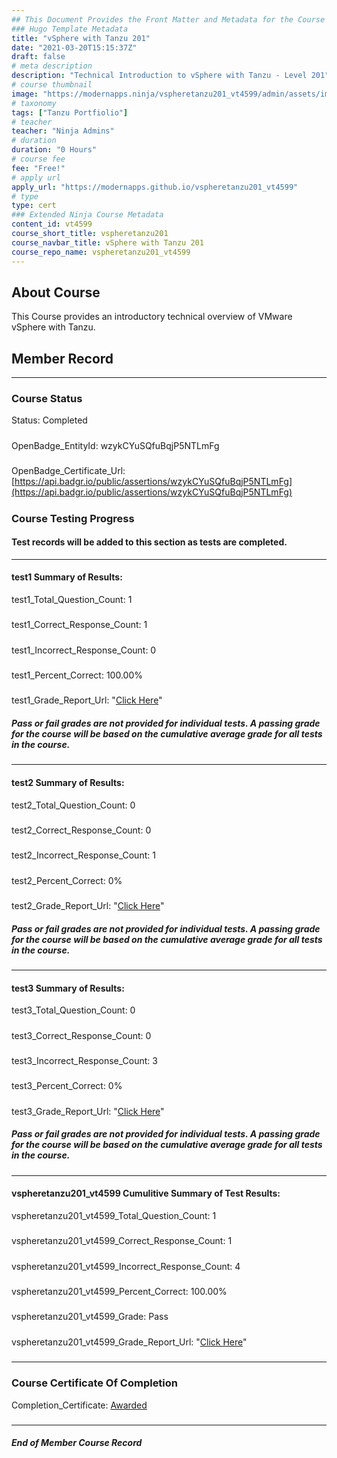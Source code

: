 ```yaml
---
## This Document Provides the Front Matter and Metadata for the Course Information page used in the modernapps.ninja homepage and the member profile page.
### Hugo Template Metadata
title: "vSphere with Tanzu 201"
date: "2021-03-20T15:15:37Z"
draft: false
# meta description
description: "Technical Introduction to vSphere with Tanzu - Level 201"
# course thumbnail
image: "https://modernapps.ninja/vspheretanzu201_vt4599/admin/assets/images/vspheretanzu201_vt4599.jpg"
# taxonomy
tags: ["Tanzu Portfiolio"]
# teacher
teacher: "Ninja Admins"
# duration
duration: "0 Hours"
# course fee
fee: "Free!"
# apply url
apply_url: "https://modernapps.github.io/vspheretanzu201_vt4599"
# type
type: cert
### Extended Ninja Course Metadata
content_id: vt4599
course_short_title: vspheretanzu201
course_navbar_title: vSphere with Tanzu 201
course_repo_name: vspheretanzu201_vt4599
---  
```

  

## About Course

This Course provides an introductory technical overview of VMware vSphere with Tanzu.

## Member Record  
---  
  
  
### Course Status  

Status: Completed
#####
OpenBadge_EntityId: wzykCYuSQfuBqjP5NTLmFg
#####
OpenBadge_Certificate_Url: [https://api.badgr.io/public/assertions/wzykCYuSQfuBqjP5NTLmFg](https://api.badgr.io/public/assertions/wzykCYuSQfuBqjP5NTLmFg)
#####




### Course Testing Progress  
#### Test records will be added to this section as tests are completed.
  
---  
#### test1 Summary of Results:  
test1_Total_Question_Count: 1
#####  
test1_Correct_Response_Count: 1
#####  
test1_Incorrect_Response_Count: 0
#####  
test1_Percent_Correct: 100.00%
#####  
test1_Grade_Report_Url: "[Click Here](https://github.com/modernappsninjas/AkhilCh308/blob/main/static/userdata/courses/vspheretanzu201_vt4599/grade_report.pr493.test1.md)"
##### Pass or fail grades are not provided for individual tests. A passing grade for the course will be based on the cumulative average grade for all tests in the course.  
#####  
---  
#### test2 Summary of Results:  
test2_Total_Question_Count: 0
#####  
test2_Correct_Response_Count: 0
#####  
test2_Incorrect_Response_Count: 1
#####  
test2_Percent_Correct: 0%
#####  
test2_Grade_Report_Url: "[Click Here](https://github.com/modernappsninjas/AkhilCh308/blob/main/static/userdata/courses/vspheretanzu201_vt4599/grade_report.pr494.test2.md)"
##### Pass or fail grades are not provided for individual tests. A passing grade for the course will be based on the cumulative average grade for all tests in the course.  
#####  
---  
#### test3 Summary of Results:  
test3_Total_Question_Count: 0
#####  
test3_Correct_Response_Count: 0
#####  
test3_Incorrect_Response_Count: 3
#####  
test3_Percent_Correct: 0%
#####  
test3_Grade_Report_Url: "[Click Here](https://github.com/modernappsninjas/AkhilCh308/blob/main/static/userdata/courses/vspheretanzu201_vt4599/grade_report.pr495.test3.md)"
##### Pass or fail grades are not provided for individual tests. A passing grade for the course will be based on the cumulative average grade for all tests in the course.  
#####  
---  
#### vspheretanzu201_vt4599 Cumulitive Summary of Test Results:  
vspheretanzu201_vt4599_Total_Question_Count: 1  
#####  
vspheretanzu201_vt4599_Correct_Response_Count: 1  
#####  
vspheretanzu201_vt4599_Incorrect_Response_Count: 4 
#####  
vspheretanzu201_vt4599_Percent_Correct: 100.00%  
#####  
vspheretanzu201_vt4599_Grade: Pass  
#####  
vspheretanzu201_vt4599_Grade_Report_Url: "[Click Here](https://github.com/modernappsninjas/AkhilCh308/blob/main/static/userdata/courses/vspheretanzu201_vt4599/grade_report.pr496.vspheretanzu201_vt4599.md)"
#####  
  
---  
### Course Certificate Of Completion

Completion_Certificate: [Awarded](https://api.badgr.io/public/assertions/wzykCYuSQfuBqjP5NTLmFg)
#####
---
##### End of Member Course Record